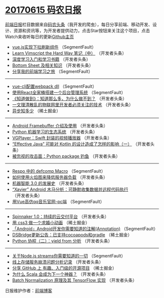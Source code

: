 # [20170615 码农日报](https://toutiao.qdkfweb.cn/date/2017/06/15)

[前端日报](https://qdkfweb.cn/c/news)栏目数据来自[码农头条](https://toutiao.qdkfweb.cn/)（我开发的爬虫），每日分享前端、移动开发、设计、资源和资讯等，为开发者提供动力，点击Star按钮来关注这个项目，点击Watch来收听每日的更新[Github主页](https://github.com/kujian/frontendDaily)
* [vue.js实现下拉刷新组件](https://toutiao.qdkfweb.cn/41127.html) （SegmentFault）
* [Learn Vimscript the Hard Way 笔记（中）](https://toutiao.qdkfweb.cn/41202.html) （开发者头条）
* [深度学习入门和学习书籍](https://toutiao.qdkfweb.cn/41182.html) （开发者头条）
* [Bottom Sheet 及相关知识](https://toutiao.qdkfweb.cn/41195.html) （开发者头条）
* [分享我的前端学习之旅](https://toutiao.qdkfweb.cn/41126.html) （SegmentFault）

***
* [vue-cli配置webpack dll](https://toutiao.qdkfweb.cn/41178.html) （SegmentFault）
* [使用React全家桶搭建一个后台管理系统](https://toutiao.qdkfweb.cn/41122.html) （SegmentFault）
* [《知道做到》：知道那么多，为什么做不到？](https://toutiao.qdkfweb.cn/41184.html) （开发者头条）
* [一文理清散乱的物联网里开发者必须关注的技术](https://toutiao.qdkfweb.cn/41185.html) （开发者头条）
* [异步知多少](https://toutiao.qdkfweb.cn/41147.html) （稀土掘金）

***
* [Android Framebuffer 介绍及使用](https://toutiao.qdkfweb.cn/41196.html) （开发者头条）
* [Python 机器学习的生态系统](https://toutiao.qdkfweb.cn/41186.html) （开发者头条）
* [VGPlayer：Swift 封装的视频播放器](https://toutiao.qdkfweb.cn/41197.html) （开发者头条）
* [“Effective Java” 可能对 Kotlin 的设计造成了怎样的影响（一）](https://toutiao.qdkfweb.cn/41187.html) （开发者头条）
* [被忽视的攻击面：Python package 钓鱼](https://toutiao.qdkfweb.cn/41198.html) （开发者头条）

***
* [Respo 中的 defcomp Macro](https://toutiao.qdkfweb.cn/41128.html) （SegmentFault）
* [如何使用火焰图来降低服务器负载](https://toutiao.qdkfweb.cn/41188.html) （开发者头条）
* [机器智能 3.0 的发展史](https://toutiao.qdkfweb.cn/41199.html) （开发者头条）
* [“Xavier” Android 木马分析：可静默收集数据并远程代码执行](https://toutiao.qdkfweb.cn/41189.html) （开发者头条）
* [用Vue高仿qq音乐官网-pc端](https://toutiao.qdkfweb.cn/41168.html) （SegmentFault）

***
* [Spinnaker 1.0：持续的云交付平台](https://toutiao.qdkfweb.cn/41200.html) （开发者头条）
* [用 css3 做一个求婚小动画](https://toutiao.qdkfweb.cn/41130.html) （稀土掘金）
* [「Android」Android开发你需要知道的注解(Annotation)](https://toutiao.qdkfweb.cn/41179.html) （SegmentFault）
* [DSBridge更新公告：已支持cocoapods和gradle](https://toutiao.qdkfweb.cn/41141.html) （稀土掘金）
* [Python 协程（二）：yield from 分析](https://toutiao.qdkfweb.cn/41190.html) （开发者头条）

***
* [关于Node.js streams你需要知道的一切](https://toutiao.qdkfweb.cn/41169.html) （SegmentFault）
* [线上存储服务崩溃问题分析记录](https://toutiao.qdkfweb.cn/41201.html) （开发者头条）
* [分享 GitHub 上 有趣、入门级的开源项目](https://toutiao.qdkfweb.cn/41131.html) （稀土掘金）
* [为什么 Scala 会成为下一个神器？](https://toutiao.qdkfweb.cn/41180.html) （开发者头条）
* [Batch Normalization 原理及其 TensorFlow 实现](https://toutiao.qdkfweb.cn/41191.html) （开发者头条）

日报维护作者：[前端博客](https://qdkfweb.cn/) 